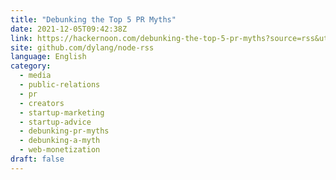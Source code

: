 ```yaml
---
title: "Debunking the Top 5 PR Myths"
date: 2021-12-05T09:42:38Z
link: https://hackernoon.com/debunking-the-top-5-pr-myths?source=rss&utm_medium=RSS&utm_source=news.12bit.vn
site: github.com/dylang/node-rss
language: English
category:
  - media
  - public-relations
  - pr
  - creators
  - startup-marketing
  - startup-advice
  - debunking-pr-myths
  - debunking-a-myth
  - web-monetization
draft: false
---
```


